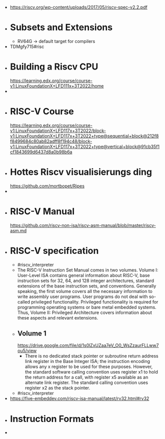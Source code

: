 - https://riscv.org/wp-content/uploads/2017/05/riscv-spec-v2.2.pdf
- # Subsets and Extensions
	- RV64G -> default target for compilers
- TDMgfy715#risc
- # Building a Riscv CPU
  https://learning.edx.org/course/course-v1:LinuxFoundationX+LFD111x+3T2022/home
-
- # RISC-V Course
  https://learning.edx.org/course/course-v1:LinuxFoundationX+LFD117x+3T2022/block-v1:LinuxFoundationX+LFD117x+3T2022+type@sequential+block@212f8f8499684c80ab82adff8f194c48/block-v1:LinuxFoundationX+LFD117x+3T2022+type@vertical+block@91cb35f1cf1843699d6437d8a0b98b6a
- # Hottes Riscv visualisierungs ding
  https://github.com/mortbopet/Ripes
-
- # RISC-V Manual
  https://github.com/riscv-non-isa/riscv-asm-manual/blob/master/riscv-asm.md
- # RISC-V specification
	- #riscv_interpreter
	- The RISC-V Instruction Set Manual comes in two volumes. Volume I: 
	  User-Level ISA contains general information about RISC-V, base 
	  instruction sets for 32, 64, and 128 integer architectures, standard 
	  extensions of the base instruction sets, and conventions. Generally 
	  speaking, the first volume covers all the necessary information to write
	   assembly user programs. User programs do not deal with so-called 
	  privileged functionality. Privileged functionality is required for 
	  programming operating systems or bare metal embedded systems. Thus, 
	  Volume II: Privileged Architecture covers information about these 
	  aspects and relevant extensions.
	- ## Volume 1
	  https://drive.google.com/file/d/1s0lZxUZaa7eV_O0_WsZzaurFLLww7ou5/view
		- There is no dedicated stack pointer or subroutine return address link register in the Base Integer
		  ISA; the instruction encoding allows any x register to be used for these purposes. However, the
		  standard software calling convention uses register x1 to hold the return address for a call, with
		  register x5 available as an alternate link register. The standard calling convention uses register
		  x2 as the stack pointer.
	- #riscv_interpreter
- https://five-embeddev.com/riscv-isa-manual/latest/rv32.html#rv32
- # Instruction Formats
-